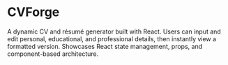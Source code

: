 # CVForge
A dynamic CV and résumé generator built with React. Users can input and edit personal, educational, and professional details, then instantly view a formatted version. Showcases React state management, props, and component-based architecture.
